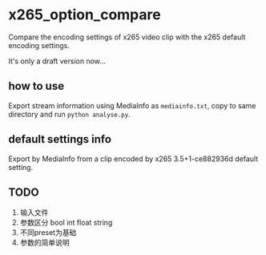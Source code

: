 <!--
 * @File Path    : /readme.md
 * @Project Name : x265_option_compare
 * @Author       : zzyy21
 * @Create Time  : 2021-04-26 23:01:27
 * @Modifed by   : zzyy21
 * @Last Modify  : 2021-04-26 23:19:20
 * @Description  : 
 * @Revision     : 
-->

# x265_option_compare

Compare the encoding settings of x265 video clip with the x265 default encoding settings.

It's only a draft version now...

## how to use

Export stream information using MediaInfo as `mediainfo.txt`, copy to same directory and run `python analyse.py`.

## default settings info

Export by MediaInfo from a clip encoded by x265 3.5+1-ce882936d default setting.

## TODO

1. 输入文件
2. 参数区分 bool int float string
3. 不同preset为基础
4. 参数的简单说明
